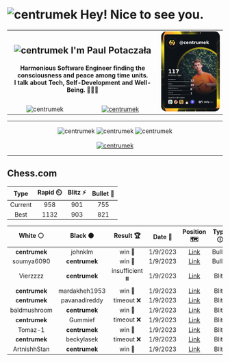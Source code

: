 <h1>
  <img
    src="https://emojis.slackmojis.com/emojis/images/1531849430/4246/blob-sunglasses.gif"
    width="30"
    alt="centrumek"
  />
  Hey! Nice to see you.
</h1>

<table>
  <tbody>
    <tr>
      <td align="center" width="70%" colspan="2">
        <h2>
          <img
            src="https://raw.githubusercontent.com/MartinHeinz/MartinHeinz/master/wave.gif"
            width="30px"
            alt="centrumek"
          />
          I'm Paul Potaczała
        </h2>
        <h4>
          Harmonious Software Engineer finding the consciousness and peace among time units.
          <br/>
          I talk about Tech, Self-Development and Well-Being. 🌿🧘🚀
        </h4>
      </td>
      <td width="30%" rowspan="2">
        <a href="https://app.daily.dev/centrumek">
          <img
            src="./devcard.png"
            alt="centrumek"
          />
        </a>
      </td>
    </tr>
    <tr align="center">
      <td>
        <img
          src="https://komarev.com/ghpvc/?username=centrumek&label=visitors&color=0e75b6&style=flat"
          alt="centrumek"
        >
      </td>
      <td>
        <a href="https://stackoverflow.com/users/14496012/centrumek">
          <img
            src="https://stackoverflow.com/users/flair/14496012.png?theme=dark"
            alt="centrumek"
          >
        </a>
      </td>
    </tr>
  </tbody>
</table>

---
<div align="center">
  <img 
    src="https://github-readme-stats.vercel.app/api?username=centrumek&show_icons=true&count_private=true&theme=darcula&hide_border=true&hide=issues,contribs&bg_color=00000000"
    alt="centrumek"
  />
  <img
    src="https://github-readme-stats.vercel.app/api/top-langs/?username=centrumek&layout=compact&hide_border=true&theme=darcula&bg_color=00000000&langs_count=6&exclude_repo=air-statistic-app"
    alt="centrumek"
  />
  <img 
    src="https://github-readme-streak-stats.herokuapp.com?user=centrumek&theme=darcula&hide_border=true&background=FFFFFF00"
    alt="centrumek"
  />
  <br/>
  <br/>
  <a href="https://www.buymeacoffee.com/centrumek">
    <img
      src="https://cdn.buymeacoffee.com/buttons/v2/default-orange.png"
      height="50"
      width="210"
      alt="centrumek"
    />
  </a>
</div>

---

## Chess.com

<div align="center">
<!--START_SECTION:chessStats-->
<!-- Automatically generated with https://github.com/Balastrong/chess-stats-action -->

| Type | Rapid ⏲️ | Blitz ⚡ | Bullet 🔫 |
|:---:|:---:|:---:|:---:|
| Current | 958 | 901 | 755 |
| Best | 1132 | 903 | 821 |

| White ⚪ | Black ⚫ | Result 🏆 | Date 📅 | Position 🗺️ | Type 🕕 |
|:---:|:---:|:---:|:---:|:---:|:---:|
| **centrumek** | johnklm | win 🥇 | 1/9/2023 | <a href="http://www.ee.unb.ca/cgi-bin/tervo/fen.pl?select=rr4k1/1bp2p2/1p3p1p/3Q1P2/2q3PP/P7/8/1K1R2NR b - -">Link</a> | Bullet |
| soumya6090 | **centrumek** | win 🥇 | 1/9/2023 | <a href="http://www.ee.unb.ca/cgi-bin/tervo/fen.pl?select=5R2/2p5/1p1pk1p1/pP2p2p/PP2P3/2KP4/8/4q3 w - -">Link</a> | Bullet |
| Vierzzzz | **centrumek** | insufficient ⏸️ | 1/9/2023 | <a href="http://www.ee.unb.ca/cgi-bin/tervo/fen.pl?select=8/6k1/8/8/5K2/8/8/8 w - -">Link</a> | Blitz |
| **centrumek** | mardakheh1953 | win 🥇 | 1/9/2023 | <a href="http://www.ee.unb.ca/cgi-bin/tervo/fen.pl?select=r2q1rk1/pp1n1ppQ/2p5/3p2b1/1P1P4/P3PN2/8/R1BK3R b - -">Link</a> | Blitz |
| **centrumek** | pavanadireddy | timeout ❌ | 1/9/2023 | <a href="http://www.ee.unb.ca/cgi-bin/tervo/fen.pl?select=8/p7/1p2k2P/5q1K/8/6P1/8/8 w - -">Link</a> | Blitz |
| baldmushroom | **centrumek** | win 🥇 | 1/9/2023 | <a href="http://www.ee.unb.ca/cgi-bin/tervo/fen.pl?select=8/8/N1kp4/2p1p3/2K1P3/3P1r2/PPq5/8 w - -">Link</a> | Blitz |
| **centrumek** | Gummief | timeout ❌ | 1/9/2023 | <a href="http://www.ee.unb.ca/cgi-bin/tervo/fen.pl?select=8/5kp1/pP6/4PpP1/4pP2/4q1K1/8/5R2 w - -">Link</a> | Blitz |
| Tomaz-1 | **centrumek** | win 🥇 | 1/9/2023 | <a href="http://www.ee.unb.ca/cgi-bin/tervo/fen.pl?select=8/8/8/8/2RQ4/2p3K1/k7/8 w - -">Link</a> | Blitz |
| **centrumek** | beckylasek | timeout ❌ | 1/9/2023 | <a href="http://www.ee.unb.ca/cgi-bin/tervo/fen.pl?select=8/8/1k6/p2p4/4p3/1K2P3/8/8 w - -">Link</a> | Blitz |
| ArtnishhStan | **centrumek** | win 🥇 | 1/9/2023 | <a href="http://www.ee.unb.ca/cgi-bin/tervo/fen.pl?select=1n1q1rk1/8/2n2bpp/1Q2p3/4Pp2/2P5/1P3PPP/3R2K1 w - -">Link</a> | Blitz |

<!--END_SECTION:chessStats-->
</div>
<!--
**centrumek/centrumek** is a ✨ _special_ ✨ repository because its `README.md` (this file) appears on your GitHub profile.

Here are some ideas to get you started:

- 🔭 I’m currently working on ...
- 🌱 I’m currently learning ...
- 👯 I’m looking to collaborate on ...
- 🤔 I’m looking for help with ...
- 💬 Ask me about ...
- 📫 How to reach me: ...
- 😄 Pronouns: ...
- ⚡ Fun fact: ...
-->
